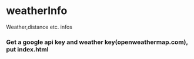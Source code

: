 # weatherInfo
Weather,distance etc. infos

### Get a google api key and weather key(openweathermap.com), put index.html

